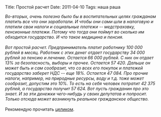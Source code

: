 Title: Простой расчет
Date: 2011-04-10
Tags: наша раша

<div class="text"><i>Во-вторых, очень полезно было бы в воспитательных целях гражданам платить все что они заработали. И чтобы они сами шли в налоговую и платили свои налоги и социальные платежи -- медстраховку, пенсионные платежи. Потому что тогда они поймут во сколько им обходится государство. И что такое медицина и пенсия.<br /><br />
Вот простой расчет. Предприниматель платит работнику 100 000 рублей в месяц. Работник с этих денег отдает государству 34 000 рублей за пенсию и лечение. Остается 66 000 рублей. С них он отдает 13% за безопасность, выборы и прочее. Остается 57 420. Дальше он может быть и сам сообразит, что со всех его покупок и платежей государство заберет НДС -- еще 18%. Остается 47 084. Про прочие налоги, например, на природные ресурсы, воду и т.д. тоже может сообразит, допустим это 10%. То есть на себя человек потратит 42 375 рублей, а государство получит 57 624. Вот пусть гражданин про это знает. И за эти денежки чего-нибудь у своих депутатов и попросит. Только отсюда может возникнуть реальное гражданское общество.</i><br /><br />
Рекомендую прочитать <a href="http://muacre.livejournal.com/112168.html">целиком</a>.</div>